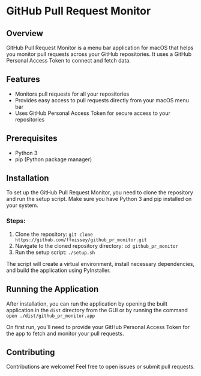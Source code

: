 # GitHub Pull Request Monitor

## Overview
GitHub Pull Request Monitor is a menu bar application for macOS that helps you monitor pull requests across your GitHub repositories. It uses a GitHub Personal Access Token to connect and fetch data.

## Features
- Monitors pull requests for all your repositories
- Provides easy access to pull requests directly from your macOS menu bar
- Uses GitHub Personal Access Token for secure access to your repositories

## Prerequisites
- Python 3
- pip (Python package manager)

## Installation
To set up the GitHub Pull Request Monitor, you need to clone the repository and run the setup script. Make sure you have Python 3 and pip installed on your system.

### Steps:
1. Clone the repository: `git clone https://github.com/ffoissey/github_pr_monitor.git`
2. Navigate to the cloned repository directory: `cd github_pr_monitor` 
3. Run the setup script: `./setup.sh`

The script will create a virtual environment, install necessary dependencies, and build the application using PyInstaller.

## Running the Application
After installation, you can run the application by opening the built application in the `dist` directory from the GUI or by running the command `open ./dist/github_pr_monitor.app`

On first run, you'll need to provide your GitHub Personal Access Token for the app to fetch and monitor your pull requests.

## Contributing
Contributions are welcome! Feel free to open issues or submit pull requests.
